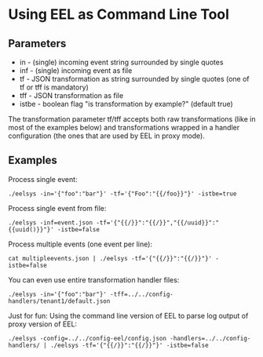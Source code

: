 # Using EEL as Command Line Tool

## Parameters

* in - (single) incoming event string surrounded by single quotes
* inf - (single) incoming event as file
* tf - JSON transformation as string surrounded by single quotes (one of tf or tff is mandatory)
* tff - JSON transformation as file
* istbe - boolean flag "is transformation by example?" (default true)

The transformation parameter tf/tff accepts both raw transformations (like in most of the examples below)
and transformations wrapped in a handler configuration (the ones that are used by EEL in proxy mode).

## Examples

Process single event:

```
./eelsys -in='{"foo":"bar"}' -tf='{"Foo":"{{/foo}}"}' -istbe=true
```

Process single event from file:

```
./eelsys -inf=event.json -tf='{"{{/}}":"{{/}}","{{/uuid}}":"{{uuid()}}"}' -istbe=false
```

Process multiple events (one event per line):

```
cat multipleevents.json | ./eelsys -tf='{"{{/}}":"{{/}}"}' -istbe=false
```

You can even use entire transformation handler files:

```
./eelsys -in='{"foo":"bar"}' -tff=../../config-handlers/tenant1/default.json
```

Just for fun: Using the command line version of EEL to parse log output of proxy version of EEL:

```
./eelsys -config=../../config-eel/config.json -handlers=../../config-handlers/ | ./eelsys -tf='{"{{/}}":"{{/}}"}' -istbe=false
``` 